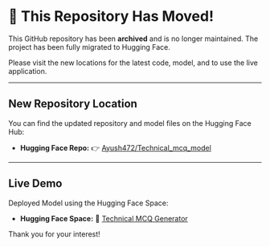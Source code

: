 # 🚚 This Repository Has Moved!

This GitHub repository has been **archived** and is no longer maintained. The project has been fully migrated to Hugging Face.

Please visit the new locations for the latest code, model, and to use the live application.

---

## New Repository Location

You can find the updated repository and model files on the Hugging Face Hub:

* **Hugging Face Repo:** 👉 [Ayush472/Technical_mcq_model](https://huggingface.co/Ayush472/Technical_mcq_model)

---

## Live Demo

Deployed Model using the Hugging Face Space:

* **Hugging Face Space:** 🚀 [Technical MCQ Generator](https://huggingface.co/spaces/Ayush472/Technical-MCQ-Generator)

Thank you for your interest!
